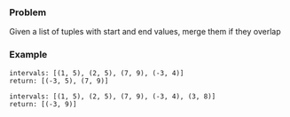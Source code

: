 ### Problem

Given a list of tuples with start and end values, merge them if they overlap

### Example

    intervals: [(1, 5), (2, 5), (7, 9), (-3, 4)]
    return: [(-3, 5), (7, 9)]

    intervals: [(1, 5), (2, 5), (7, 9), (-3, 4), (3, 8)]
    return: [(-3, 9)]
